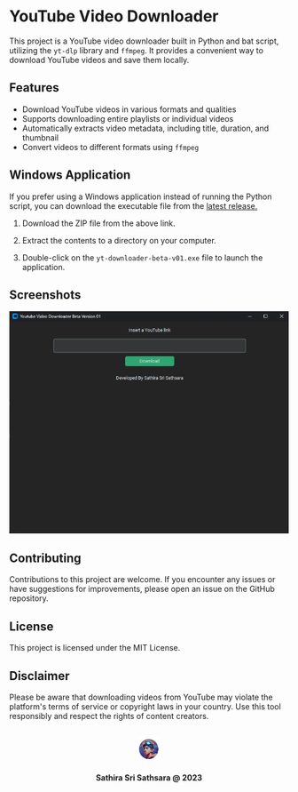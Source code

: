 # YouTube Video Downloader

This project is a YouTube video downloader built in Python and bat script, utilizing the `yt-dlp` library and `ffmpeg`. It provides a convenient way to download YouTube videos and save them locally.

## Features

- Download YouTube videos in various formats and qualities
- Supports downloading entire playlists or individual videos
- Automatically extracts video metadata, including title, duration, and thumbnail
- Convert videos to different formats using `ffmpeg`

## Windows Application
If you prefer using a Windows application instead of running the Python script, you can download the executable file from the <a href="https://github.com/SathiraSriSathsara/yt-downloader/releases/download/beta-v01/yt-downloader-beta_v01.zip">latest release.</a>

1. Download the ZIP file from the above link.

2. Extract the contents to a directory on your computer.

3. Double-click on the `yt-downloader-beta-v01.exe` file to launch the application.


## Screenshots 

![ss](ss.png)

## Contributing

Contributions to this project are welcome. If you encounter any issues or have suggestions for improvements, please open an issue on the GitHub repository.


## License

This project is licensed under the MIT License.

## Disclaimer

Please be aware that downloading videos from YouTube may violate the platform's terms of service or copyright laws in your country. Use this tool responsibly and respect the rights of content creators.



<br>

<div align="center">
	<img src="https://github.com/SathiraSriSathsara/SathiraSriSathsara/blob/main/icon.png" width="40">
	<h4>Sathira Sri Sathsara @ 2023</h4>
</div>	


